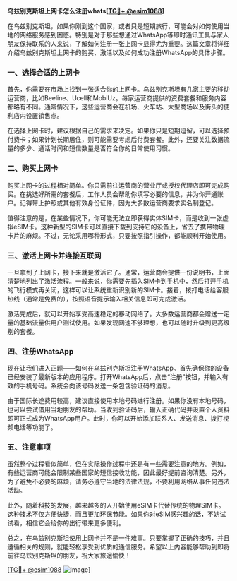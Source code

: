 **乌兹别克斯坦上网卡怎么注册whats[[TG💪+ @esim1088](https://t.me/s/esim1088)]**

在乌兹别克斯坦，如果你刚到这个国家，或者只是短期旅行，可能会对如何使用当地的网络服务感到困惑。特别是对于那些想通过WhatsApp等即时通讯工具与家人朋友保持联系的人来说，了解如何注册一张上网卡显得尤为重要。这篇文章将详细介绍乌兹别克斯坦上网卡的购买、激活以及如何成功注册WhatsApp的具体步骤。

### 一、选择合适的上网卡

首先，你需要在市场上找到一张适合你的上网卡。乌兹别克斯坦有几家主要的移动运营商，比如Beeline、Ucell和MobiUz。每家运营商提供的资费套餐和服务内容都略有不同。通常情况下，这些运营商会在机场、火车站、大型商场以及街头的便利店内设置销售点。

在选择上网卡时，建议根据自己的需求来决定。如果你只是短期逗留，可以选择预付费卡；如果计划长期居住，则可能需要考虑后付费套餐。此外，还要关注数据流量的多少、通话时间和短信数量是否符合你的日常使用习惯。

### 二、购买上网卡

购买上网卡的过程相对简单。你只需前往运营商的营业厅或授权代理店即可完成购买。在挑选好所需的套餐后，工作人员会帮助你填写必要的信息，并为你开通账户。记得带上护照或其他有效身份证件，因为大多数运营商要求实名制登记。

值得注意的是，在某些情况下，你可能无法立即获得实体SIM卡，而是收到一张虚拟eSIM卡。这种新型的SIM卡可以直接下载到支持它的设备上，省去了携带物理卡片的麻烦。不过，无论采用哪种形式，只要按照指引操作，都能顺利开始使用。

### 三、激活上网卡并连接互联网

一旦拿到了上网卡，接下来就是激活它了。通常，运营商会提供一份说明书，上面清楚地列出了激活流程。一般来说，你需要先插入SIM卡到手机中，然后打开手机的飞行模式再关闭，这样可以让系统重新识别新的SIM卡。接着，拨打电话给客服热线（通常是免费的），按照语音提示输入相关信息即可完成激活。

激活完成后，就可以开始享受高速稳定的移动网络了。大多数运营商都会赠送一定量的基础流量供用户测试使用。如果发现网速不够理想，也可以随时升级到更高级别的套餐。

### 四、注册WhatsApp

现在让我们进入正题——如何在乌兹别克斯坦注册WhatsApp。首先确保你的设备已经安装了最新版本的应用程序。打开WhatsApp后，点击“注册”按钮，并输入有效的手机号码。系统会向该号码发送一条包含验证码的消息。

由于国际长途费用较高，建议直接使用本地号码进行注册。如果你没有本地号码，也可以尝试借用当地朋友的帮助。当收到验证码后，输入正确代码并设置个人资料即可正式成为WhatsApp用户。此时，你可以开始添加联系人、发送消息、拨打视频电话等功能了。

### 五、注意事项

虽然整个过程看似简单，但在实际操作过程中还是有一些需要注意的地方。例如，有些运营商可能会限制某些国家的短信接收功能，因此最好提前咨询清楚。另外，为了避免不必要的麻烦，请务必遵守当地的法律法规，不要利用网络从事任何违法活动。

此外，随着科技的发展，越来越多的人开始使用eSIM卡代替传统的物理SIM卡。这种技术不仅方便快捷，而且更加环保节能。如果你对eSIM感兴趣的话，不妨试试看，相信它会给你的出行带来更多便利。

总之，在乌兹别克斯坦使用上网卡并不是一件难事。只要掌握了正确的技巧，并且遵循相关的规则，就能轻松享受到优质的通信服务。希望以上内容能够帮助到即将前往乌兹别克斯坦的朋友，祝大家旅途愉快！

[[TG💪+ @esim1088](https://t.me/s/esim1088) ![Image](https://i.postimg.cc/4NQfJmqS/Snipaste-2025-05-13-00-14-12.png)]